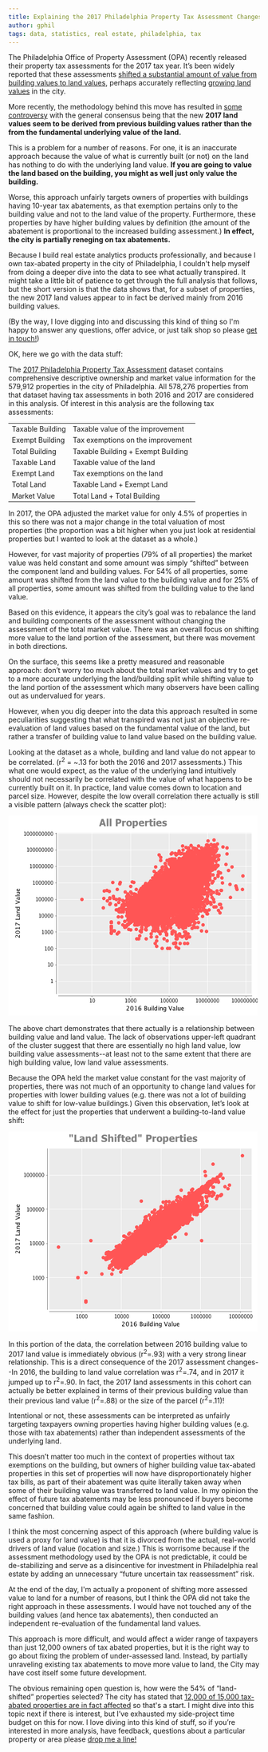 ```yaml
---
title: Explaining the 2017 Philadelphia Property Tax Assessment Changes
author: gphil
tags: data, statistics, real estate, philadelphia, tax
---
```


The Philadelphia Office of Property Assessment (OPA) recently released their
property tax assessments for the 2017 tax year. It’s been widely reported that
these assessments
[shifted a substantial amount of value from building values to land values](http://planphilly.com/articles/2016/04/20/2017-property-tax-assessments-shift-more-value-to-land),
perhaps accurately reflecting [growing land values](http://planphilly.com/articles/2016/03/04/what-s-driving-philly-s-rising-land-values) in the city.

More recently, the methodology behind this move has resulted in [some controversy](http://www.newsworks.org/index.php/essay-works/item/93495) with the general consensus being that the new <b class="emphasis">2017 land values seem to be derived from previous building values rather than the from the fundamental underlying value of the land.</b>

This is a problem for a number of reasons. For one, it is an inaccurate approach because the value of what is currently built (or not) on the land has nothing to do with the underlying land value. <b class="emphasis">If you are going to value the land based on the building, you might as well just only value the building.</b>

Worse, this approach unfairly targets owners of properties with buildings having 10-year tax abatements, as that exemption pertains only to the building value and not to the land value of the property. Furthermore, these properties by have higher building values by definition (the amount of the abatement is proportional to the increased building assessment.) <b class="emphasis">In effect, the city is partially reneging on tax abatements.</b>

Because I build real estate analytics products professionally, and because I own tax-abated property in the city of Philadelphia, I couldn't help myself from doing a deeper dive into the data to see what actually transpired. It might take a little bit of patience to get through the full analysis that follows, but the short version is that the data shows that, for a subset of properties, the new 2017 land values appear to in fact be derived mainly from 2016 building values.

(By the way, I love digging into and discussing this kind of thing so I'm happy to answer any questions, offer advice, or just talk shop so please [get in touch!](mailto:gphil@gphil.net))

OK, here we go with the data stuff:

The [2017 Philadelphia Property Tax Assessment](https://www.opendataphilly.org/dataset/opa-property-assessments) dataset contains comprehensive descriptive ownership and market value information for the 579,912 properties in the city of Philadelphia. All 578,276 properties from that dataset having tax assessments in both 2016 and 2017 are considered in this analysis. Of interest in this analysis are the following tax assessments:

<table class="property-tax-definitions">
  <tr>
     <td class="emphasis">Taxable Building</td>
     <td>Taxable value of the improvement</td>
  </tr>
  <tr>
     <td class="emphasis">Exempt Building</td>
     <td>Tax exemptions on the improvement</td>
  </tr>
  <tr>
     <td class="emphasis">Total Building</td>
     <td>Taxable Building + Exempt Building</td>
  </tr>
  <tr>
     <td class="emphasis">Taxable Land</td>
     <td>Taxable value of the land</td>
  </tr>
  <tr>
     <td class="emphasis">Exempt Land</td>
     <td>Tax exemptions on the land</td>
  </tr>
  <tr>
     <td class="emphasis">Total Land</td>
     <td>Taxable Land + Exempt Land</td>
  </tr>
  <tr>
     <td class="emphasis">Market Value</td>
     <td>Total Land + Total Building</td>
  </tr>
</table>

In 2017, the OPA adjusted the market value for only 4.5% of properties in this so there
was not a major change in the total valuation of most properties (the proportion was a bit higher when you just look at residential properties but I wanted to look at the dataset as a whole.)

However, for vast majority of properties (79% of all properties) the market value was held
constant and some amount was simply “shifted” between the component land and
building values. For 54% of all properties, some amount was shifted from the
land value to the building value and for 25% of all properties, some amount was
shifted from the building value to the land value.

Based on this evidence, it appears the city’s goal was to rebalance the land and
building components of the assessment without changing the assessment of the
total market value. There was an overall focus on shifting more value to the land
portion of the assessment, but there was movement in both directions.

On the surface, this seems like a pretty measured and reasonable approach: don’t
worry too much about the total market values and try to get to a more accurate
underlying the land/building split while shifting value to the land portion of
the assessment which many observers have been calling out as undervalued for
years.

However, when you dig deeper into the data this approach resulted in some peculiarities
suggesting that what transpired was not just an objective re-evaluation of land
values based on the fundamental value of the land, but rather a transfer of
building value to land value based on the building value.

Looking at the dataset as a whole, building and land value do not appear to be
correlated. (r<sup>2</sup> = ~.13 for both the 2016 and 2017 assessments.) This what one
would expect, as the value of the underlying land intuitively should not
necessarily be correlated with the value of what happens to be currently built
on it. In practice, land value comes down to location and parcel size. However,
despite the low overall correlation there actually is still a visible pattern (always check the scatter plot):

<img src="/img/building_to_land_value_total_scatter.png" />

The above chart demonstrates that there actually is a relationship
between building value and land value. The lack of observations upper-left
quadrant of the cluster suggest that there are essentially no high land value,
low building value assessments--at least not to the same extent that there are
high building value, low land value assessments.

Because the OPA held the market value constant for the vast majority of
properties, there was not much of an opportunity to change land values for
properties with lower building values (e.g. there was not a lot of building
value to shift for low-value buildings.) Given this observation, let’s look at
the effect for just the properties that underwent a building-to-land value
shift:

<img src="/img/building_to_land_value_shifted_scatter.png" />

In this portion of the data, the correlation between 2016 building value to 2017
land value is immediately obvious (r<sup>2</sup>=.93) with a very strong linear
relationship. This is a direct consequence of the 2017 assessment changes--In
2016, the building to land value correlation was r<sup>2</sup>=.74, and in 2017 it jumped
up to r<sup>2</sup>=.90. In fact, the 2017 land assessments in this cohort can actually be
better explained in terms of their previous building value than their previous
land value (r<sup>2</sup>=.88) or the size of the parcel (r<sup>2</sup>=.11)!

Intentional or not, these assessments can be interpreted as unfairly targeting
taxpayers owning properties having higher building values (e.g. those with tax
abatements) rather than independent assessments of the underlying land.

This doesn’t matter too much in the context of properties without tax exemptions
on the building, but owners of higher building value tax-abated properties in
this set of properties will now have disproportionately higher tax bills, as
part of their abatement was quite literally taken away when some of their
building value was transferred to land value. In my opinion the effect of future
tax abatements may be less pronounced if buyers become concerned that building
value could again be shifted to land value in the same fashion.

I think the most concerning aspect of this approach (where building value
is used a proxy for land value) is that it is divorced from the actual, real-world
drivers of land value (location and size.) This is worrisome because if the
assessment methodology used by the OPA is not predictable, it could be
de-stabilizing and serve as a disincentive for investment in Philadelphia real
estate by adding an unnecessary “future uncertain tax reassessment” risk.

At the end of the day, I'm actually a proponent of shifting more assessed value
to land for a number of reasons, but I think the OPA did not take the right
approach in these assessments. I would have not touched any of the building
values (and hence tax abatements), then conducted an independent re-evaluation
of the fundamental land values.

This approach is more difficult, and would
affect a wider range of taxpayers than just 12,000 owners of tax abated
properties, but it is the right way to go about fixing the problem of
under-assessed land. Instead, by partially unraveling existing tax abatements to move more value to land, the City may have cost itself some future development.

The obvious remaining open question is, how were the 54% of “land-shifted”
properties selected? The city has stated that [12,000 of 15,000 tax-abated properties are in fact affected](http://www.philadelphiacontroller.org/media/press-releases/property-reassessments-could-add-30-million-in-new-revenues) so that's a start. I might dive into this topic next if there is interest, but I’ve
exhausted my side-project time budget on this for now. I love diving into this
kind of stuff, so if you’re interested in more analysis, have feedback, questions about a
particular property or area please
[drop me a line!](mailto:gphil@gphil.net)
